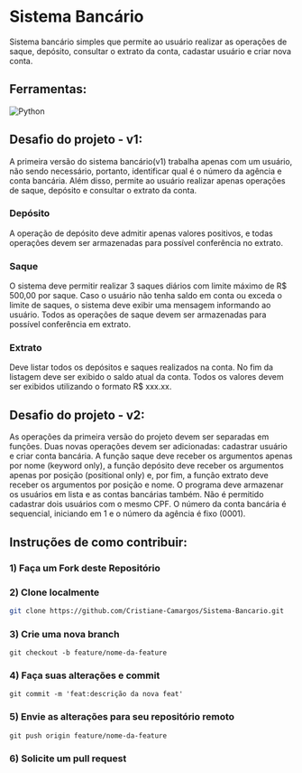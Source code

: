 # Sistema Bancário
Sistema bancário simples que permite ao usuário realizar as operações de saque, depósito, consultar o extrato da conta, cadastar usuário e criar nova conta.

## Ferramentas:
![Python](https://img.shields.io/badge/python-3670A0?style=for-the-badge&logo=python&logoColor=ffdd54)

## Desafio do projeto - v1:
A primeira versão do sistema bancário(v1) trabalha apenas com um usuário, não sendo necessário, portanto, identificar qual é o número da agência e conta bancária. Além disso, permite ao usuário realizar apenas operações de saque, depósito e consultar o extrato da conta.
### Depósito
A operação de depósito deve admitir apenas valores positivos, e todas operações devem ser armazenadas para possível conferência no extrato. 
### Saque
O sistema deve permitir realizar 3 saques diários com limite máximo de R$ 500,00 por saque. Caso o usuário não tenha saldo em conta ou exceda o limite de saques, o sistema deve exibir uma mensagem informando ao usuário. Todos as operações de saque devem ser armazenadas para possível conferência em extrato.
### Extrato
Deve listar todos os depósitos e saques realizados na conta. No fim da listagem deve ser exibido o saldo atual da conta. Todos os valores devem ser exibidos utilizando o formato R$ xxx.xx.

## Desafio do projeto - v2:
As operações da primeira versão do projeto devem ser separadas em funções. Duas novas operações devem ser adicionadas: cadastrar usuário e criar conta bancária. A função saque deve receber os argumentos apenas por nome (keyword only), a função depósito deve receber os argumentos apenas por posição (positional only) e, por fim, a função extrato deve receber os argumentos por posição e nome. O programa deve armazenar os usuários em lista e as contas bancárias também. Não é permitido cadastrar dois usuários com o mesmo CPF. O número da conta bancária é sequencial, iniciando em 1 e o número da agência é fixo (0001).

## Instruções de como contribuir:

### 1) Faça um **Fork** deste Repositório

### 2) Clone localmente

```bash
git clone https://github.com/Cristiane-Camargos/Sistema-Bancario.git
```
### 3) Crie uma nova **branch** 
```
git checkout -b feature/nome-da-feature
```
### 4) Faça suas alterações e commit
```
git commit -m 'feat:descrição da nova feat'
```
### 5) Envie as alterações para seu repositório remoto
```
git push origin feature/nome-da-feature
```
### 6) Solicite um pull request
